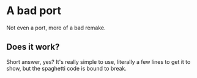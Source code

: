 # A bad port

Not even a port, more of a bad remake.

## Does it work?
Short answer, yes? It's really simple to use, literally a few lines to get it to show, but the spaghetti code is bound to break.
